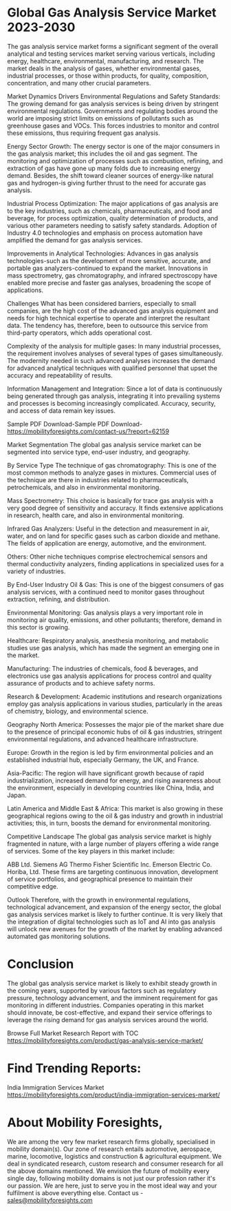 # Global Gas Analysis Service Market 2023-2030
The gas analysis service market forms a significant segment of the overall analytical and testing services market serving various verticals, including energy, healthcare, environmental, manufacturing, and research. The market deals in the analysis of gases, whether environmental gases, industrial processes, or those within products, for quality, composition, concentration, and many other crucial parameters.

Market Dynamics
Drivers
Environmental Regulations and Safety Standards: The growing demand for gas analysis services is being driven by stringent environmental regulations. Governments and regulating bodies around the world are imposing strict limits on emissions of pollutants such as greenhouse gases and VOCs. This forces industries to monitor and control these emissions, thus requiring frequent gas analysis.

Energy Sector Growth: The energy sector is one of the major consumers in the gas analysis market; this includes the oil and gas segment. The monitoring and optimization of processes such as combustion, refining, and extraction of gas have gone up many folds due to increasing energy demand. Besides, the shift toward cleaner sources of energy-like natural gas and hydrogen-is giving further thrust to the need for accurate gas analysis.

Industrial Process Optimization: The major applications of gas analysis are to the key industries, such as chemicals, pharmaceuticals, and food and beverage, for process optimization, quality determination of products, and various other parameters needing to satisfy safety standards. Adoption of Industry 4.0 technologies and emphasis on process automation have amplified the demand for gas analysis services.

Improvements in Analytical Technologies: Advances in gas analysis technologies-such as the development of more sensitive, accurate, and portable gas analyzers-continued to expand the market. Innovations in mass spectrometry, gas chromatography, and infrared spectroscopy have enabled more precise and faster gas analyses, broadening the scope of applications.

Challenges
What has been considered barriers, especially to small companies, are the high cost of the advanced gas analysis equipment and needs for high technical expertise to operate and interpret the resultant data. The tendency has, therefore, been to outsource this service from third-party operators, which adds operational cost.

Complexity of the analysis for multiple gases: In many industrial processes, the requirement involves analyses of several types of gases simultaneously. The modernity needed in such advanced analyses increases the demand for advanced analytical techniques with qualified personnel that upset the accuracy and repeatability of results.

Information Management and Integration: Since a lot of data is continuously being generated through gas analysis, integrating it into prevailing systems and processes is becoming increasingly complicated. Accuracy, security, and access of data remain key issues.

Sample PDF Download-Sample PDF Download- https://mobilityforesights.com/contact-us/?report=62159

Market Segmentation
The global gas analysis service market can be segmented into service type, end-user industry, and geography.

By Service Type
The technique of gas chromatography: This is one of the most common methods to analyze gases in mixtures. Commercial uses of the technique are there in industries related to pharmaceuticals, petrochemicals, and also in environmental monitoring.

Mass Spectrometry: This choice is basically for trace gas analysis with a very good degree of sensitivity and accuracy. It finds extensive applications in research, health care, and also in environmental monitoring.

Infrared Gas Analyzers: Useful in the detection and measurement in air, water, and on land for specific gases such as carbon dioxide and methane. The fields of application are energy, automotive, and the environment.

Others: Other niche techniques comprise electrochemical sensors and thermal conductivity analyzers, finding applications in specialized uses for a variety of industries.

By End-User Industry
Oil & Gas: This is one of the biggest consumers of gas analysis services, with a continued need to monitor gases throughout extraction, refining, and distribution.

Environmental Monitoring: Gas analysis plays a very important role in monitoring air quality, emissions, and other pollutants; therefore, demand in this sector is growing.

Healthcare: Respiratory analysis, anesthesia monitoring, and metabolic studies use gas analysis, which has made the segment an emerging one in the market.

Manufacturing: The industries of chemicals, food & beverages, and electronics use gas analysis applications for process control and quality assurance of products and to achieve safety norms.

Research & Development: Academic institutions and research organizations employ gas analysis applications in various studies, particularly in the areas of chemistry, biology, and environmental science.

Geography
North America: Possesses the major pie of the market share due to the presence of principal economic hubs of oil & gas industries, stringent environmental regulations, and advanced healthcare infrastructure.

Europe: Growth in the region is led by firm environmental policies and an established industrial hub, especially Germany, the UK, and France.

Asia-Pacific: The region will have significant growth because of rapid industrialization, increased demand for energy, and rising awareness about the environment, especially in developing countries like China, India, and Japan.

Latin America and Middle East & Africa: This market is also growing in these geographical regions owing to the oil & gas industry and growth in industrial activities; this, in turn, boosts the demand for environmental monitoring.

Competitive Landscape
The global gas analysis service market is highly fragmented in nature, with a large number of players offering a wide range of services. Some of the key players in this market include:

ABB Ltd.
Siemens AG
Thermo Fisher Scientific Inc.
Emerson Electric Co.
Horiba, Ltd.
These firms are targeting continuous innovation, development of service portfolios, and geographical presence to maintain their competitive edge.

Outlook
Therefore, with the growth in environmental regulations, technological advancement, and expansion of the energy sector, the global gas analysis services market is likely to further continue. It is very likely that the integration of digital technologies such as IoT and AI into gas analysis will unlock new avenues for the growth of the market by enabling advanced automated gas monitoring solutions.

# Conclusion
The global gas analysis service market is likely to exhibit steady growth in the coming years, supported by various factors such as regulatory pressure, technology advancement, and the imminent requirement for gas monitoring in different industries. Companies operating in this market should innovate, be cost-effective, and expand their service offerings to leverage the rising demand for gas analysis services around the world.




Browse Full Market Research Report with TOC
https://mobilityforesights.com/product/gas-analysis-service-market/




# Find Trending Reports:

India Immigration Services Market https://mobilityforesights.com/product/india-immigration-services-market/





# About Mobility Foresights,
We are among the very few market research firms globally, specialised in mobility domain(s). Our zone of research entails automotive, aerospace, marine, locomotive, logistics and construction & agricultural equipment. We deal in syndicated research, custom research and consumer research for all the above domains mentioned.
We envision the future of mobility every single day, following mobility domains is not just our profession rather it's our passion. We are here, just to serve you in the most ideal way and your fulfilment is above everything else. Contact us -  sales@mobilityforesights.com 




